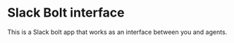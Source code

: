 # Slack Bolt interface

This is a Slack bolt app that works as an interface between you and agents.
